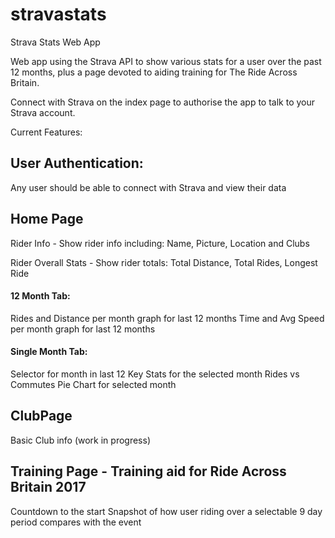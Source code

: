 # stravastats
Strava Stats Web App

Web app using the Strava API to show various stats for a user over the past 12 months, plus a page devoted to aiding training for The Ride Across Britain.

Connect with Strava on the index page to authorise the app to talk to your Strava account.

Current Features:

## User Authentication: 
Any user should be able to connect with Strava and view their data

## Home Page
Rider Info - Show rider info including: Name, Picture, Location and Clubs

Rider Overall Stats - Show rider totals: Total Distance, Total Rides, Longest Ride
#### 12 Month Tab:
Rides and Distance per month graph for last 12 months
Time and Avg Speed per month graph for last 12 months
#### Single Month Tab:
Selector for month in last 12
Key Stats for the selected month
Rides vs Commutes Pie Chart for selected month

## ClubPage
Basic Club info (work in progress)

## Training Page - Training aid for Ride Across Britain 2017
Countdown to the start
Snapshot of how user riding over a selectable 9 day period compares with the event


